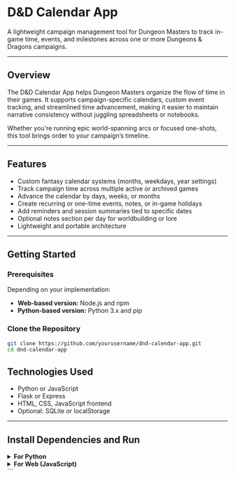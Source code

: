 # D&D Calendar App

A lightweight campaign management tool for Dungeon Masters to track in-game time, events, and milestones across one or more Dungeons & Dragons campaigns.

---

## Overview

The D&D Calendar App helps Dungeon Masters organize the flow of time in their games. It supports campaign-specific calendars, custom event tracking, and streamlined time advancement, making it easier to maintain narrative consistency without juggling spreadsheets or notebooks.

Whether you're running epic world-spanning arcs or focused one-shots, this tool brings order to your campaign’s timeline.

---

## Features

- Custom fantasy calendar systems (months, weekdays, year settings)
- Track campaign time across multiple active or archived games
- Advance the calendar by days, weeks, or months
- Create recurring or one-time events, notes, or in-game holidays
- Add reminders and session summaries tied to specific dates
- Optional notes section per day for worldbuilding or lore
- Lightweight and portable architecture

---

## Getting Started

### Prerequisites

Depending on your implementation:

- **Web-based version:** Node.js and npm
- **Python-based version:** Python 3.x and pip

### Clone the Repository

```bash
git clone https://github.com/yourusername/dnd-calendar-app.git
cd dnd-calendar-app
```

## Technologies Used

- Python or JavaScript
- Flask or Express
- HTML, CSS, JavaScript frontend
- Optional: SQLite or localStorage

---

## Install Dependencies and Run

<details>
<summary><strong>For Python</strong></summary>

```bash
pip install -r requirements.txt
python app.py
```
</details> <details> <summary><strong>For Web (JavaScript)</strong></summary>
```bash
Copy code
npm install
npm start
</details> ```
